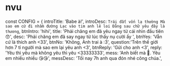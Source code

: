 # nvu
const CONFIG = { introTitle: 'Babe à!', 
introDesc: `Trái đất vốn lạ thường Mà sao em cứ đi nhầm đường Lạc vào tim anh lẻ loi Đằng sau chữ yêu đây là thương`, 
btnIntro: 'hihi', 
title: 'Phải chăng em đã yêu ngay từ cái nhìn đầu tiên 😙', 
desc: 'Phải chăng em đã say ngay từ lúc thấy nụ cười ấy ', 
btnYes: 'Vẫn cứ là thích anh <33', 
btnNo: 'Không, Anh trai à :3', 
question:'Trên thế giới hơn 7 tỉ người mà sao em lại yêu anh <3', 
btnReply: 'Gửi cho anh <3', 
reply: 'Yêu thì yêu mà không yêu thì yêu <33333333', 
mess: 'Anh biết mà 🥰. Yêu em nhiều nhiều 😘😘', 
messDesc: 'Tối nay 7h anh qua đón nhé công chúa.', 
